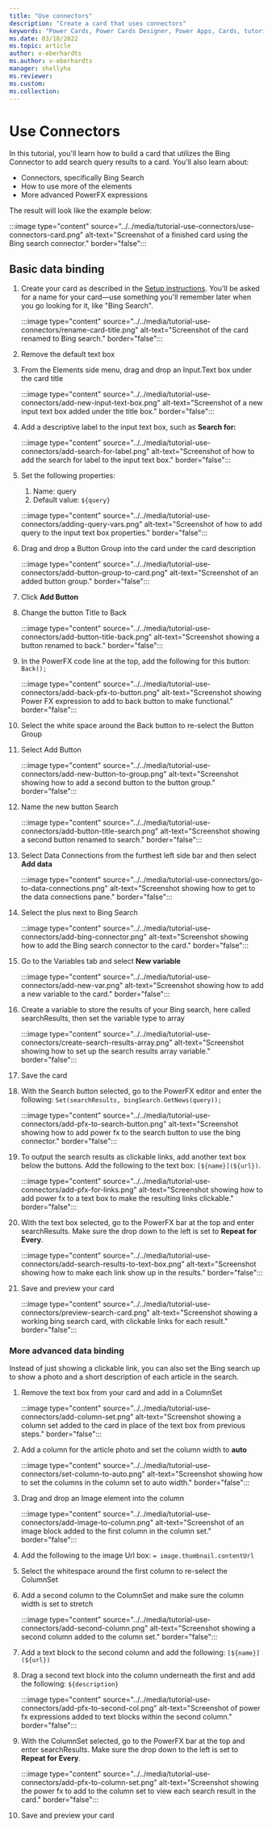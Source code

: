 ```yaml
---
title: "Use connectors"
description: "Create a card that uses connectors"
keywords: "Power Cards, Power Cards Designer, Power Apps, Cards, tutorial"
ms.date: 03/18/2022
ms.topic: article
author: v-eberhardts
ms.author: v-eberhardts
manager: shellyha
ms.reviewer: 
ms.custom: 
ms.collection: 
---
```


# Use Connectors

In this tutorial, you'll learn how to build a card that utilizes the Bing Connector to add search query results to a card. You'll also learn about:

- Connectors, specifically Bing Search
- How to use more of the elements
- More advanced PowerFX expressions

The result will look like the example below:

:::image type="content" source="../../media/tutorial-use-connectors/use-connectors-card.png" alt-text="Screenshot of a finished card using the Bing search connector." border="false":::

## Basic data binding

1. Create your card as described in the [Setup instructions](../../get-started-designer/setup-designer.md). You'll be asked for a name for your card&mdash;use something you'll remember later when you go looking for it, like "Bing Search".

   :::image type="content" source="../../media/tutorial-use-connectors/rename-card-title.png" alt-text="Screenshot of the card renamed to Bing search." border="false":::

1. Remove the default text box

1. From the Elements side menu, drag and drop an Input.Text box under the card title

   :::image type="content" source="../../media/tutorial-use-connectors/add-new-input-text-box.png" alt-text="Screenshot of a new input text box added under the title box." border="false":::

1. Add a descriptive label to the input text box, such as **Search for:**

   :::image type="content" source="../../media/tutorial-use-connectors/add-search-for-label.png" alt-text="Screenshot of how to add the search for label to the input text box." border="false":::

1. Set the following properties:
   1. Name: query
   1. Default value: `${query}`

   :::image type="content" source="../../media/tutorial-use-connectors/adding-query-vars.png" alt-text="Screenshot of how to add query to the input text box properties." border="false":::

1. Drag and drop a Button Group into the card under the card description

   :::image type="content" source="../../media/tutorial-use-connectors/add-button-group-to-card.png" alt-text="Screenshot of an added button group." border="false":::

1. Click **Add Button**

1. Change the button Title to Back

   :::image type="content" source="../../media/tutorial-use-connectors/add-button-title-back.png" alt-text="Screenshot showing a button renamed to back." border="false":::

1. In the PowerFX code line at the top, add the following for this button: `Back();`

   :::image type="content" source="../../media/tutorial-use-connectors/add-back-pfx-to-button.png" alt-text="Screenshot showing Power FX expression to add to back button to make functional." border="false":::

1. Select the white space around the Back button to re-select the Button Group

1. Select Add Button

   :::image type="content" source="../../media/tutorial-use-connectors/add-new-button-to-group.png" alt-text="Screenshot showing how to add a second button to the button group." border="false":::

1. Name the new button Search

   :::image type="content" source="../../media/tutorial-use-connectors/add-button-title-search.png" alt-text="Screenshot showing a second button renamed to search." border="false":::

1. Select Data Connections from the furthest left side bar and then select **Add data**

   :::image type="content" source="../../media/tutorial-use-connectors/go-to-data-connections.png" alt-text="Screenshot showing how to get to the data connections pane." border="false":::

1. Select the plus next to Bing Search

   :::image type="content" source="../../media/tutorial-use-connectors/add-bing-connector.png" alt-text="Screenshot showing how to add the Bing search connector to the card." border="false":::

1. Go to the Variables tab and select **New variable**

   :::image type="content" source="../../media/tutorial-use-connectors/add-new-var.png" alt-text="Screenshot showing how to add a new variable to the card." border="false":::

1. Create a variable to store the results of your Bing search, here called searchResults, then set the variable type to array

   :::image type="content" source="../../media/tutorial-use-connectors/create-search-results-array.png" alt-text="Screenshot showing how to set up the search results array variable." border="false":::

1. Save the card

1. With the Search button selected, go to the PowerFX editor and enter the following: `Set(searchResults, bingSearch.GetNews(query));`

   :::image type="content" source="../../media/tutorial-use-connectors/add-pfx-to-search-button.png" alt-text="Screenshot showing how to add power fx to the search button to use the bing connector." border="false":::

1. To output the search results as clickable links, add another text box below the buttons. Add the following to the text box: `[${name}](${url})`.

   :::image type="content" source="../../media/tutorial-use-connectors/add-pfx-for-links.png" alt-text="Screenshot showing how to add power fx to a text box to make the resulting links clickable." border="false":::

1. With the text box selected, go to the PowerFX bar at the top and enter searchResults. Make sure the drop down to the left is set to **Repeat for Every**.

   :::image type="content" source="../../media/tutorial-use-connectors/add-search-results-to-text-box.png" alt-text="Screenshot showing how to make each link show up in the results." border="false":::

1. Save and preview your card

   :::image type="content" source="../../media/tutorial-use-connectors/preview-search-card.png" alt-text="Screenshot showing a working bing search card, with clickable links for each result." border="false":::

### More advanced data binding

Instead of just showing a clickable link, you can also set the Bing search up to show a photo and a short description of each article in the search.

1. Remove the text box from your card and add in a ColumnSet

   :::image type="content" source="../../media/tutorial-use-connectors/add-column-set.png" alt-text="Screenshot showing a column set added to the card in place of the text box from previous steps." border="false":::

1. Add a column for the article photo and set the column width to **auto**

   :::image type="content" source="../../media/tutorial-use-connectors/set-column-to-auto.png" alt-text="Screenshot showing how to set the columns in the column set to auto width." border="false":::

1. Drag and drop an Image element into the column

   :::image type="content" source="../../media/tutorial-use-connectors/add-image-to-column.png" alt-text="Screenshot of an image block added to the first column in the column set." border="false":::

1. Add the following to the image Url box: `= image.thumbnail.contentUrl`

1. Select the whitespace around the first column to re-select the ColumnSet

1. Add a second column to the ColumnSet and make sure the column width is set to stretch

   :::image type="content" source="../../media/tutorial-use-connectors/add-second-column.png" alt-text="Screenshot showing a second column added to the column set." border="false":::

1. Add a text block to the second column and add the following: `[${name}](${url})`

1. Drag a second text block into the column underneath the first and add the following: `${description}`

   :::image type="content" source="../../media/tutorial-use-connectors/add-pfx-to-second-col.png" alt-text="Screenshot of power fx expressions added to text blocks within the second column." border="false":::

1. With the ColumnSet selected, go to the PowerFX bar at the top and enter searchResults. Make sure the drop down to the left is set to **Repeat for Every**.

   :::image type="content" source="../../media/tutorial-use-connectors/add-pfx-to-column-set.png" alt-text="Screenshot showing the power fx to add to the column set to view each search result in the card." border="false":::

1. Save and preview your card
